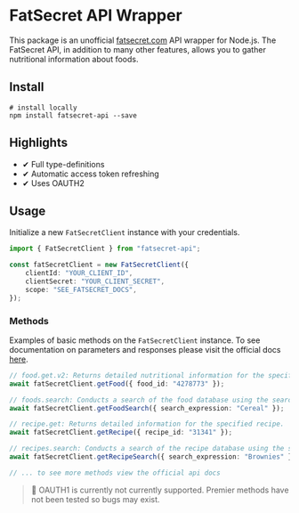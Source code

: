# FatSecret API Wrapper

This package is an unofficial [fatsecret.com](https://platform.fatsecret.com/api/) API wrapper for Node.js. The FatSecret API, in addition to many other features, allows you to gather nutritional information about foods.

## Install

```shell
# install locally
npm install fatsecret-api --save
```

## Highlights

-   ✔ Full type-definitions
-   ✔ Automatic access token refreshing
-   ✔ Uses OAUTH2

## Usage

Initialize a new `FatSecretClient` instance with your credentials.

```ts
import { FatSecretClient } from "fatsecret-api";

const fatSecretClient = new FatSecretClient({
    clientId: "YOUR_CLIENT_ID",
    clientSecret: "YOUR_CLIENT_SECRET",
    scope: "SEE_FATSECRET_DOCS",
});
```

### Methods

Examples of basic methods on the `FatSecretClient` instance. To see documentation on parameters and responses please visit the official docs [here](https://platform.fatsecret.com/api/Default.aspx?screen=rapiref2).

```ts
// food.get.v2: Returns detailed nutritional information for the specified food.
await fatSecretClient.getFood({ food_id: "4278773" });

// foods.search: Conducts a search of the food database using the search expression specified.
await fatSecretClient.getFoodSearch({ search_expression: "Cereal" });

// recipe.get: Returns detailed information for the specified recipe.
await fatSecretClient.getRecipe({ recipe_id: "31341" });

// recipes.search: Conducts a search of the recipe database using the search expression specified.
await fatSecretClient.getRecipeSearch({ search_expression: "Brownies" });

// ... to see more methods view the official api docs
```

> 📌 OAUTH1 is currently not currently supported. Premier methods have not been tested so bugs may exist.
